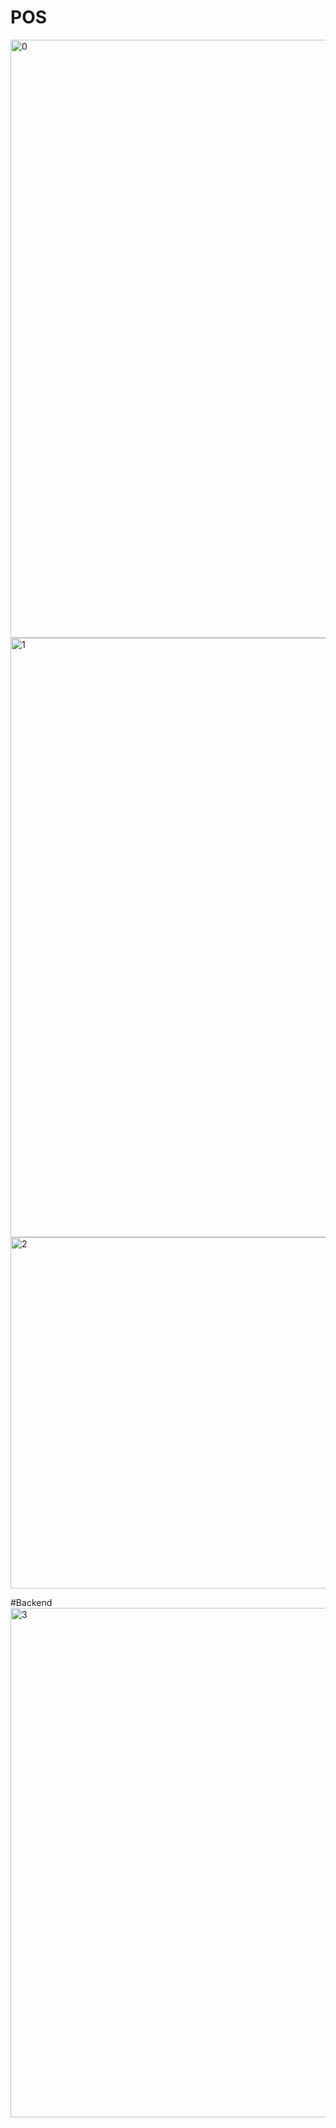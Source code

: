 # POS

<img width="957" alt="0" src="https://github.com/user-attachments/assets/15a6f9f5-c191-43fc-9005-7d1ab9fd2d81">

<img width="959" alt="1" src="https://github.com/user-attachments/assets/7f932ad8-2952-40f8-a304-ebfcdfe3469c">

<img width="562" alt="2" src="https://github.com/user-attachments/assets/a4b36230-02e6-4951-a96d-b4b30b10656e">


#Backend
<img width="815" alt="3" src="https://github.com/user-attachments/assets/bed4aa97-caad-4476-9588-d25281efb907">


